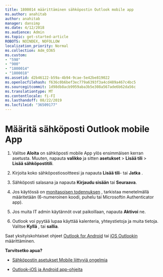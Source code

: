 ```yaml
---
title: 1800014 määrittäminen sähköpostin Outlook mobile app
ms.author: anahitab
author: anahitab
manager: dansimp
ms.date: 4/12/2018
ms.audience: Admin
ms.topic: get-started-article
ROBOTS: NOINDEX, NOFOLLOW
localization_priority: Normal
ms.collection: Adm_O365
ms.custom:
- "598"
- "900"
- "1800014"
- "1800018"
ms.assetid: d2b46122-b59a-4b94-9cae-5e42be819022
ms.openlocfilehash: f636c0b6bef3ec779a6393f3a4cd489a467c4bc5
ms.sourcegitcommit: 1d98db8acb9959aba3b5e308a567ade6b62da56c
ms.translationtype: MT
ms.contentlocale: fi-FI
ms.lasthandoff: 08/22/2019
ms.locfileid: "36509177"
---
```

# <a name="set-up-email-in-the-outlook-mobile-app"></a>Määritä sähköposti Outlook mobile App

1. Valitse **Aloita** on sähköposti mobile App ylös ensimmäisen kerran asetusta. Muuten, napauta **valikko** ja sitten **asetukset** \> **Lisää tili** \> **Lisää sähköpostitili**.

2. Kirjoita koko sähköpostiosoitteesi ja napauta **Lisää tili**- tai **Jatka** .

3. Sähköposti salasana ja napauta **Kirjaudu sisään** tai **Seuraava**.

4. Jos käytössä on [monitasoisen todennuksen](https://support.office.com/article/8f0454b2-f51a-4d9c-bcde-2c48e41621c6.aspx) , tarkistaa menetelmällä määritetään (6-numeroinen koodi, puhelu tai Microsoftin Authenticator app).

5. Jos muita IT admin käytännöt ovat paikoillaan, napauta **Aktivoi** ne.

6. Outlook voi pyytää lupaa käyttää kalenteria, yhteystietoja ja muita tietoja. Valitse **Kyllä** , tai **sallia**.

Saat yksityiskohtaiset ohjeet [Outlook for Android](https://support.office.com/article/886db551-8dfa-4fd5-b835-f8e532091872.aspx) tai [iOS Outlookin](https://support.office.com/article/b2de2161-cc1d-49ef-9ef9-81acd1c8e234.aspx) määrittäminen.
  
 **Tarvitsetko apua?**
  
- [Sähköpostin asetukset Mobile liittyviä ongelmia](https://support.office.com/article/a264ef01-9c88-48fb-9285-7017e4f31f02.aspx)

- [Outlook-iOS ja Android app-ohjeita](https://support.office.com/article/218a22d1-9fa5-4889-b689-de1c63493243.aspx#ID0EAABAAA=Contact_Support)
